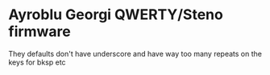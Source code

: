 # Ayroblu Georgi QWERTY/Steno firmware

They defaults don't have underscore and have way too many repeats on the keys for bksp etc

